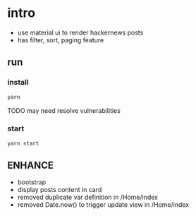 # intro

- use material ui to render hackernews posts
- has filter, sort, paging feature

## run

### install

```cmd
yarn
```

TODO may need resolve vulnerabilities

### start

```cmd
yarn start
```

## ENHANCE

- bootstrap
- display posts content in card
- removed duplicate var definition in /Home/index
- removed Date.now() to trigger update view in /Home/index
